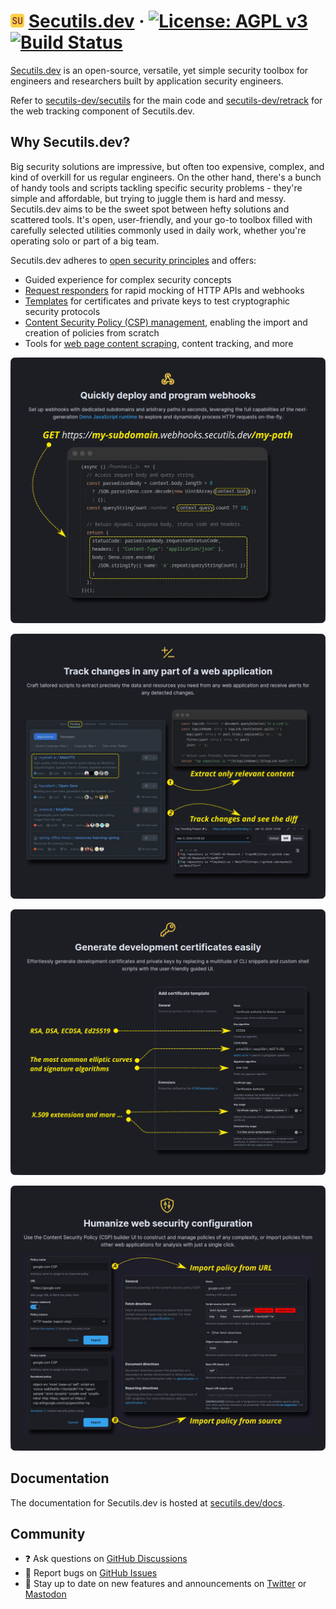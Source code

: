 # <img src="https://raw.githubusercontent.com/secutils-dev/secutils/main/assets/logo/secutils-logo-initials.png" alt="Secutils.dev" width="22"> [Secutils.dev](https://secutils.dev) &middot; [![License: AGPL v3](https://img.shields.io/badge/License-AGPL%20v3-blue.svg)](https://github.com/secutils-dev/secutils/blob/main/LICENSE) [![Build Status](https://github.com/secutils-dev/secutils/actions/workflows/ci.yml/badge.svg)](https://github.com/secutils-dev/secutils/actions)

[Secutils.dev](https://secutils.dev) is an open-source, versatile, yet simple security toolbox for engineers and researchers built by application security engineers.

Refer to [secutils-dev/secutils](https://github.com/secutils-dev/secutils) for the main code and [secutils-dev/retrack](https://github.com/secutils-dev/retrack) for the web tracking component of Secutils.dev.

## Why Secutils.dev?

Big security solutions are impressive, but often too expensive, complex, and kind of overkill for us regular engineers. On the other hand, there's a bunch of handy tools and scripts tackling specific security problems - they're simple and affordable, but trying to juggle them is hard and messy. Secutils.dev aims to be the sweet spot between hefty solutions and scattered tools. It's open, user-friendly, and your go-to toolbox filled with carefully selected utilities commonly used in daily work, whether you're operating solo or part of a big team.

Secutils.dev adheres to [open security principles](https://en.wikipedia.org/wiki/Open_security) and offers:
* Guided experience for complex security concepts
* [Request responders](https://secutils.dev/docs/guides/webhooks) for rapid mocking of HTTP APIs and webhooks
* [Templates](https://secutils.dev/docs/guides/digital_certificates) for certificates and private keys to test cryptographic security protocols
* [Content Security Policy (CSP) management](https://secutils.dev/docs/guides/web_security/csp), enabling the import and creation of policies from scratch
* Tools for [web page content scraping](https://secutils.dev/docs/guides/web_scraping/page), content tracking, and more

![Secutils.dev Webhooks](https://github.com/secutils-dev/.github/blob/main/profile/webhooks.png?raw=true)

![Secutils.dev Web Scraping](https://github.com/secutils-dev/.github/blob/main/profile/web_scraping.png?raw=true)

![Secutils.dev Digital Certificates](https://github.com/secutils-dev/.github/blob/main/profile/digital_certificates.png?raw=true)

![Secutils.dev Web Security](https://github.com/secutils-dev/.github/blob/main/profile/web_security.png?raw=true)

## Documentation

The documentation for Secutils.dev is hosted at [secutils.dev/docs](https://secutils.dev/docs).

## Community

- ❓ Ask questions on [GitHub Discussions](https://github.com/orgs/secutils-dev/discussions)
- 🐛 Report bugs on [GitHub Issues](https://github.com/secutils-dev/secutils/issues)
- 📣 Stay up to date on new features and announcements on [Twitter](https://twitter.com/secutils) or [Mastodon](https://fosstodon.org/@secutils)
